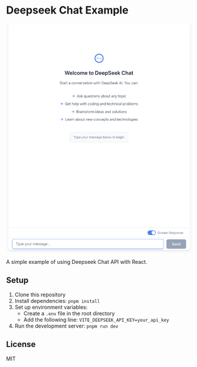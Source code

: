 # Deepseek Chat Example

![Homepage of Deepseek Chat](docs/image.png)

A simple example of using Deepseek Chat API with React.

## Setup

1. Clone this repository
2. Install dependencies: `pnpm install`
3. Set up environment variables:
   - Create a `.env` file in the root directory
   - Add the following line: `VITE_DEEPSEEK_API_KEY=your_api_key`
4. Run the development server: `pnpm run dev`

## License

MIT
